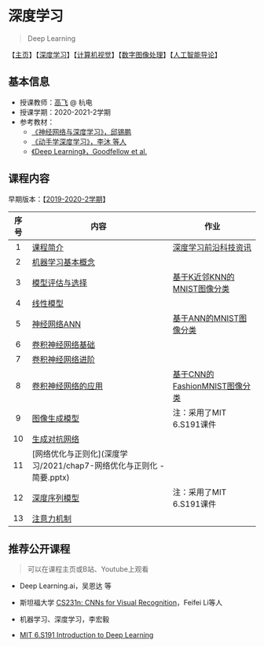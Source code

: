 # 深度学习

> Deep Learning

【[主页](https://aiart.live/courses/)】【[深度学习](https://aiart.live/courses/dl.html)】【[计算机视觉](https://aiart.live/courses/cv.html)】【[数字图像处理](https://aiart.live/courses/dip.html)】【[人工智能导论](https://aiart.live/courses/intro2ai.html)】

## 基本信息

- 授课教师：[高飞](http://aiart.live) @ 杭电
- 授课学期：2020-2021-2学期
- 参考教材：
  - [《神经网络与深度学习》，邱锡鹏](https://nndl.github.io/)
  - [《动手学深度学习》，李沐 等人 ](https://d2l.ai/ )
  - [《Deep Learning》，Goodfellow et al.](https://www.deeplearningbook.org/) 

## 课程内容

早期版本：【[2019-2020-2学期](深度学习/2021)】

|  序号  | 内容                                       | 作业                                       |
| :--: | ---------------------------------------- | ---------------------------------------- |
|  1   | [课程简介](深度学习/2021/chap1-绪论.pdf)           | [深度学习前沿科技资讯](深度学习/dl-assignment4-TechNews.md) |
|  2   | [机器学习基本概念](深度学习/2021/chap2.1-机器学习概述.pdf) |                                          |
|  3   | [模型评估与选择](深度学习/2021/chap2.2-模型评估与选择.pdf) | [基于K近邻KNN的MNIST图像分类](深度学习/dl-assignment1-knn.md) |
|  4   | [线性模型](深度学习/2021/chap3-线性模型.pdf)         |                                          |
|  5   | [神经网络ANN](深度学习/2021/chap4-前馈神经网络.pdf)    | [基于ANN的MNIST图像分类](深度学习/dl-assignment2-ann.md) |
|  6   | [卷积神经网络基础](深度学习/2021/chap5.1-卷积神经网络I.pdf) |                                          |
|  7   | [卷积神经网络进阶](深度学习/2021/chap5.2-卷积神经网络II.pptx) |                                          |
|  8   | [卷积神经网络的应用](深度学习/2021/chap5.3-AdaIN.pptx) | [基于CNN的FashionMNIST图像分类](深度学习/dl-assignment3-cnn.md) |
|  9   | [图像生成模型](深度学习/2021/chap6.1-Deep_Generative_Modeling_6S191_MIT.pdf) | 注：采用了MIT 6.S191课件                        |
|  10  | [生成对抗网络](深度学习/2021/chap6-生成对抗网络及其应用.pptx) |                                          |
|  11  | [网络优化与正则化](深度学习/2021/chap7-网络优化与正则化 - 简要.pptx) |                                          |
|  12  | [深度序列模型](深度学习/2021/Chap8-Deep_Sequence_Modeling_6S191_MIT.pdf) | 注：采用了MIT 6.S191课件                        |
|  13  | [注意力机制](深度学习/2021/chap9-注意力机制.pptx)      |                                          |

## 推荐公开课程

> 可以在课程主页或B站、Youtube上观看

- Deep Learning.ai，吴恩达 等

- 斯坦福大学 [CS231n: CNNs for Visual Recognition](http://cs231n.stanford.edu/)，Feifei Li等人

- 机器学习、深度学习，李宏毅

- [MIT 6.S191 Introduction to Deep Learning](http://introtodeeplearning.com/)

  ​

